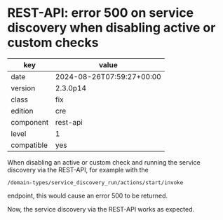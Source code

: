 [//]: # (werk v2)
# REST-API: error 500 on service discovery when disabling active or custom checks

key        | value
---------- | ---
date       | 2024-08-26T07:59:27+00:00
version    | 2.3.0p14
class      | fix
edition    | cre
component  | rest-api
level      | 1
compatible | yes

When disabling an active or custom check and running the service discovery via
the REST-API, for example with the
```
/domain-types/service_discovery_run/actions/start/invoke
```
endpoint, this would cause an error 500 to be returned.

Now, the service discovery via the REST-API works as expected.
